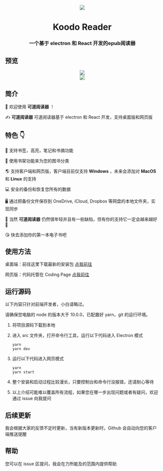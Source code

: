 <div align="center" width="128px" height="128px">
<img src="https://i.loli.net/2020/03/28/9glPFj2HrbdSYIC.png" />
</div>

  <h1 align="center">
    Koodo Reader
  </h1>
  <h3 align="center">
    一个基于 electron 和 React 开发的epub阅读器
  </h3>

## 预览

<div align="center">
  <img src="https://i.loli.net/2020/03/23/jenEPUIuVJzC6bX.jpg" >
  <br/>
  <img src="https://i.loli.net/2020/03/23/UpVulqMBXRcEtJG.jpg" >
</div>

## 简介

👏 欢迎使用 **可道阅读器** ！

✍️ **可道阅读器** 可道阅读器基于 electron 和 React  开发，支持桌面版和网页版

## 特色 👇

📝 支持书签，高亮，笔记和书摘功能

🌉 使用书架功能来为您的图书分类

🌎 支持客户端和网页版，客户端目前仅支持 **Windows** ，未来会添加对 **MacOS** 和 **Linux** 的支持

💻 安全的备份和恢复您所有的数据

🖥 通过把备份文件保存到 OneDrive, iCloud, Dropbox 等网盘的本地文件夹，实现同步

🌱 当然 **可道阅读器** 仍然很年轻并且有一些缺陷，但有你的支持它一定会越来越好 🏃

😘 快去添加你的第一本电子书吧

## 使用方法

桌面端：前往这里下载最新的安装包 [点我前往](https://github.com/troyeguo/koodo-reader/releases)

网页版：代码托管在 Coding Page [点我前往](https://reader.102410.xyz)

## 运行源码

以下内容只针对前端开发者，小白请略过。

请确保您电脑的 node 的版本大于 10.0.0，已配置好 yarn，git 的运行环境。

1. 将项目源码下载到本地

2. 进入 src 文件夹，打开命令行工具，运行以下代码进入 Electron 模式

   ```
   yarn
   yarn dev
   ```

3. 运行以下代码进入网页模式

   ```
   yarn
   yarn start
   ```

4. 整个安装和启动过程比较漫长，只要控制台和命令行没报错，还请耐心等待

5. 以上介绍可能难以覆盖所有流程，如果您在哪一步出现问题或者有疑问，欢迎通过 issue 向我提问

## 后续更新

我会根据大家的反馈不定时更新，当有新版本更新时，Github 会自动向您的客户端推送提醒

## 帮助

您可以在 issue 区提问，我会在力所能及的范围内提供帮助
